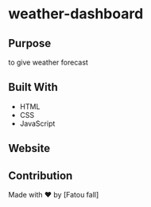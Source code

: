 # weather-dashboard



## Purpose
to give weather forecast 

## Built With
* HTML
* CSS
* JavaScript 

## Website


## Contribution
Made with ❤️ by [Fatou fall]


